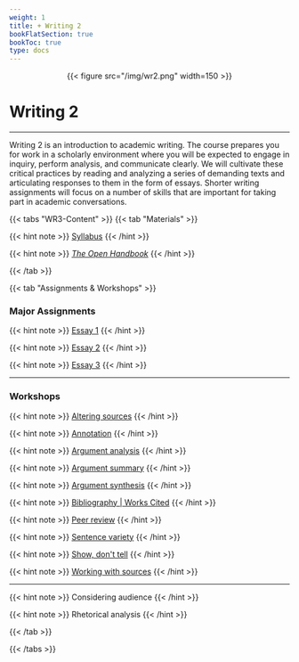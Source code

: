 ```yaml
---
weight: 1
title: + Writing 2
bookFlatSection: true
bookToc: true
type: docs
---
```


<div style="text-align:center">{{< figure src="/img/wr2.png" width=150 >}}</div>

# Writing 2

---

Writing 2 is an introduction to academic writing. The course prepares you for work in a scholarly environment where you will be expected to engage in inquiry, perform analysis, and communicate clearly. We will cultivate these critical practices by reading and analyzing a series of demanding texts and articulating responses to them in the form of essays. Shorter writing assignments will focus on a number of skills that are important for taking part in academic conversations.



{{< tabs "WR3-Content" >}}
{{< tab "Materials" >}} 

{{< hint note >}} 
<span style="color: var(--circle-dots)"><i class="far fa-dot-circle"></i></span> [Syllabus](/courses/writing-2/wr2-syllabus) 
{{< /hint >}} 

{{< hint note >}} 
<span style="color: var(--circle-dots)"><i class="far fa-dot-circle"></i></span> [*The Open Handbook*](/resources/open-handbook/)
{{< /hint >}} 

 {{< /tab >}}

{{< tab "Assignments & Workshops" >}} 

### <span style="color: var(--in-class)"><i class="fas fa-plus-circle"></i></span> Major Assignments


{{< hint note >}} 
<span style="color: var(--circle-dots)"><i class="far fa-dot-circle"></i></span> [Essay 1](/courses/writing-2/essay-1)
{{< /hint >}} 

{{< hint note >}} 
<span style="color: var(--circle-dots)"><i class="far fa-dot-circle"></i></span> [Essay 2](/courses/writing-2/essay-synthesis)
{{< /hint >}} 

{{< hint note >}} 
<span style="color: var(--circle-dots)"><i class="far fa-dot-circle"></i></span> [Essay 3](/courses/writing-2/essay-3)
{{< /hint >}} 

---

### <span style="color: var(--in-class)"><i class="fas fa-plus-circle"></i></span> Workshops


{{< hint note >}} 
<span style="color: var(--circle-dots)"><i class="far fa-dot-circle"></i></span> [Altering sources](/courses/workshops/altering-sources)
{{< /hint >}} 

{{< hint note >}} 
<span style="color: var(--circle-dots)"><i class="far fa-dot-circle"></i></span>  [Annotation](/courses/workshops/annotation) 
{{< /hint >}} 

{{< hint note >}} 
<span style="color: var(--circle-dots)"><i class="far fa-dot-circle"></i></span>  [Argument analysis](/courses/workshops/argument-analysis) 
{{< /hint >}} 

{{< hint note >}} 
<span style="color: var(--circle-dots)"><i class="far fa-dot-circle"></i></span>  [Argument summary](/courses/workshops/argument-summary) 
{{< /hint >}} 

{{< hint note >}} 
<span style="color: var(--circle-dots)"><i class="far fa-dot-circle"></i></span>  [Argument synthesis](/courses/workshops/argument-synthesis) 
{{< /hint >}} 

{{< hint note >}} 
<span style="color: var(--circle-dots)"><i class="far fa-dot-circle"></i></span>  [Bibliography | Works Cited](/courses/workshops/mla-bibliography)
{{< /hint >}} 

{{< hint note >}} 
<span style="color: var(--circle-dots)"><i class="far fa-dot-circle"></i></span>  [Peer review](/courses/workshops/peer-review)
{{< /hint >}} 

{{< hint note >}} 
<span style="color: var(--circle-dots)"><i class="far fa-dot-circle"></i></span>  [Sentence variety](/courses/workshops/sentence-variety)
{{< /hint >}} 

{{< hint note >}} 
<span style="color: var(--circle-dots)"><i class="far fa-dot-circle"></i></span>  [Show, don't tell](/courses/workshops/show-not-tell)
{{< /hint >}} 

{{< hint note >}} 
<span style="color: var(--circle-dots)"><i class="far fa-dot-circle"></i></span>  [Working with sources](/courses/workshops/working-sources)
{{< /hint >}} 


---


{{< hint note >}} 
<span style="color: var(--circle-dots)"><i class="far fa-dot-circle"></i></span>  Considering audience
{{< /hint >}} 

{{< hint note >}} 
<span style="color: var(--circle-dots)"><i class="far fa-dot-circle"></i></span>  Rhetorical analysis 
{{< /hint >}} 


 {{< /tab >}}

{{< /tabs >}}
